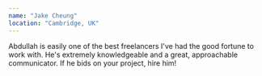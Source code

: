```yaml
---
name: "Jake Cheung" 
location: "Cambridge, UK"
---
```


Abdullah is easily one of the best freelancers I've had the good fortune to work with. He's extremely knowledgeable and a great, approachable communicator. If he bids on your project, hire him!
